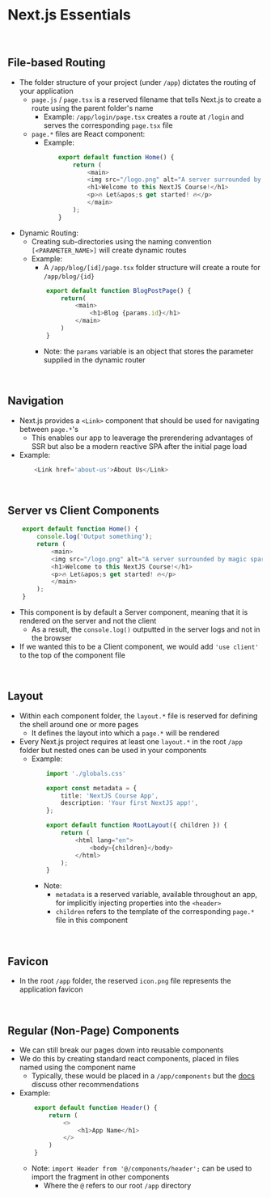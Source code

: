 # Next.js Essentials

<br>

## File-based Routing
* The folder structure of your project (under `/app`) dictates the routing of your application
    * `page.js` / `page.tsx` is a reserved filename that tells Next.js to create a route using the parent folder's name
        * Example:  `/app/login/page.tsx` creates a route at `/login` and serves the corresponding `page.tsx` file
    * `page.*` files are React component:
        * Example:
            ```typescript
                export default function Home() {
                    return (
                        <main>
                        <img src="/logo.png" alt="A server surrounded by magic sparkles." />
                        <h1>Welcome to this NextJS Course!</h1>
                        <p>🔥 Let&apos;s get started! 🔥</p>
                        </main>
                    );
                }
            ```
* Dynamic Routing:
    * Creating sub-directories using the naming convention `[<PARAMETER_NAME>]` will create dynamic routes
    * Example:
        * A `/app/blog/[id]/page.tsx` folder structure will create a route for `/app/blog/{id}`
        ```typescript
            export default function BlogPostPage() {
                return(
                    <main>
                        <h1>Blog {params.id}</h1>
                    </main>
                )
            }
        ```
        * Note: the `params` variable is an object that stores the parameter supplied in the dynamic router

<br>

## Navigation
* Next.js provides a `<Link>` component that should be used for navigating between `page.*`'s
    * This enables our app to leaverage the prerendering advantages of SSR but also be a modern reactive SPA after the initial page load
* Example:
    ```typescript
        <Link href='about-us'>About Us</Link>
    ```

<br>

## Server vs Client Components
```typescript
    export default function Home() {
        console.log('Output something');
        return (
            <main>
            <img src="/logo.png" alt="A server surrounded by magic sparkles." />
            <h1>Welcome to this NextJS Course!</h1>
            <p>🔥 Let&apos;s get started! 🔥</p>
            </main>
        );
    }
```
* This component is by default a Server component, meaning that it is rendered on the server and not the client
    * As a result, the `console.log()` outputted in the server logs and not in the browser
* If we wanted this to be a Client component, we would add `'use client'` to the top of the component file

<br>

## Layout
* Within each component folder, the `layout.*` file is reserved for defining the shell around one or more pages
    * It defines the layout into which a `page.*` will be rendered
* Every Next.js project requires at least one `layout.*` in the root `/app` folder but nested ones can be used in your components
    * Example:
        ```typescript
            import './globals.css'

            export const metadata = {
                title: 'NextJS Course App',
                description: 'Your first NextJS app!',
            };

            export default function RootLayout({ children }) {
                return (
                    <html lang="en">
                        <body>{children}</body>
                    </html>
                );
            }
        ```
        * Note: 
            * `metadata` is a reserved variable, available throughout an app, for implicitly injecting properties into the `<header>`
            * `children` refers to the template of the corresponding `page.*` file in this component

<br>

## Favicon
* In the root `/app` folder, the reserved `icon.png` file represents the application favicon

<br>

## Regular (Non-Page) Components
* We can still break our pages down into reusable components
* We do this by creating standard react components, placed in files named using the component name
    * Typically, these would be placed in a `/app/components` but the [docs](https://nextjs.org/docs/app/building-your-application/routing/colocation) discuss other recommendations
* Example:
    ```typescript
        export default function Header() {
            return (
                <>
                    <h1>App Name</h1>
                </>
            )
        }
    ```
    * Note: `import Header from '@/components/header';` can be used to import the fragment in other components
        * Where the `@` refers to our root `/app` directory